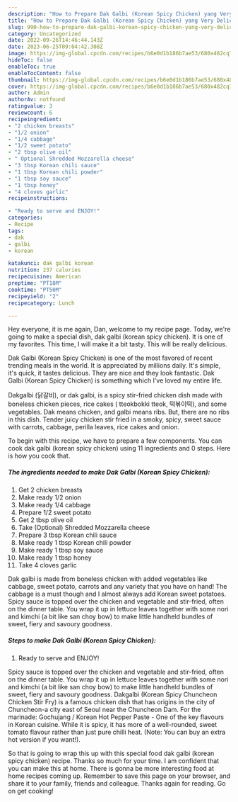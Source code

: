 ```yaml
---
description: "How to Prepare Dak Galbi (Korean Spicy Chicken) yang Very Delicious"
title: "How to Prepare Dak Galbi (Korean Spicy Chicken) yang Very Delicious"
slug: 990-how-to-prepare-dak-galbi-korean-spicy-chicken-yang-very-delicious
category: Uncategorized
date: 2022-09-26T14:46:44.143Z
date: 2023-06-25T09:04:42.308Z
image: https://img-global.cpcdn.com/recipes/b6e0d1b186b7ae53/680x482cq70/dak-galbi-korean-spicy-chicken-recipe-main-photo.jpg
hideToc: false
enableToc: true
enableTocContent: false
thumbnail: https://img-global.cpcdn.com/recipes/b6e0d1b186b7ae53/680x482cq70/dak-galbi-korean-spicy-chicken-recipe-main-photo.jpg
cover: https://img-global.cpcdn.com/recipes/b6e0d1b186b7ae53/680x482cq70/dak-galbi-korean-spicy-chicken-recipe-main-photo.jpg
author: Admin
authorAv: notfound
ratingvalue: 3
reviewcount: 6
recipeingredient:
- "2 chicken breasts"
- "1/2 onion"
- "1/4 cabbage"
- "1/2 sweet potato"
- "2 tbsp olive oil"
- " Optional Shredded Mozzarella cheese"
- "3 tbsp Korean chili sauce"
- "1 tbsp Korean chili powder"
- "1 tbsp soy sauce"
- "1 tbsp honey"
- "4 cloves garlic"
recipeinstructions:

- "Ready to serve and ENJOY!"
categories:
- Recipe
tags:
- dak
- galbi
- korean

katakunci: dak galbi korean 
nutrition: 237 calories
recipecuisine: American
preptime: "PT18M"
cooktime: "PT50M"
recipeyield: "2"
recipecategory: Lunch

---
```



Hey everyone, it is me again, Dan, welcome to my recipe page. Today, we're going to make a special dish, dak galbi (korean spicy chicken). It is one of my favorites. This time, I will make it a bit tasty. This will be really delicious.

Dak Galbi (Korean Spicy Chicken) is one of the most favored of recent trending meals in the world. It is appreciated by millions daily. It's simple, it's quick, it tastes delicious. They are nice and they look fantastic. Dak Galbi (Korean Spicy Chicken) is something which I've loved my entire life.

Dakgalbi (닭갈비), or dak galbi, is a spicy stir-fried chicken dish made with boneless chicken pieces, rice cakes ( tteokbokki tteok, 떡볶이떡), and some vegetables. Dak means chicken, and galbi means ribs. But, there are no ribs in this dish. Tender juicy chicken stir fried in a smoky, spicy, sweet sauce with carrots, cabbage, perilla leaves, rice cakes and onion.


To begin with this recipe, we have to prepare a few components. You can cook dak galbi (korean spicy chicken) using 11 ingredients and 0 steps. Here is how you cook that.

<!--inarticleads1-->

##### The ingredients needed to make Dak Galbi (Korean Spicy Chicken):

1. Get 2 chicken breasts
1. Make ready 1/2 onion
1. Make ready 1/4 cabbage
1. Prepare 1/2 sweet potato
1. Get 2 tbsp olive oil
1. Take  (Optional) Shredded Mozzarella cheese
1. Prepare 3 tbsp Korean chili sauce
1. Make ready 1 tbsp Korean chili powder
1. Make ready 1 tbsp soy sauce
1. Make ready 1 tbsp honey
1. Take 4 cloves garlic


Dak galbi is made from boneless chicken with added vegetables like cabbage, sweet potato, carrots and any variety that you have on hand! The cabbage is a must though and I almost always add Korean sweet potatoes. Spicy sauce is topped over the chicken and vegetable and stir-fried, often on the dinner table. You wrap it up in lettuce leaves together with some nori and kimchi (a bit like san choy bow) to make little handheld bundles of sweet, fiery and savoury goodness. 

<!--inarticleads2-->

##### Steps to make Dak Galbi (Korean Spicy Chicken):


1. Ready to serve and ENJOY!

Spicy sauce is topped over the chicken and vegetable and stir-fried, often on the dinner table. You wrap it up in lettuce leaves together with some nori and kimchi (a bit like san choy bow) to make little handheld bundles of sweet, fiery and savoury goodness. Dakgalbi (Korean Spicy Chuncheon Chicken Stir Fry) is a famous chicken dish that has origins in the city of Chuncheon-a city east of Seoul near the Chuncheon Dam. For the marinade: Gochujang / Korean Hot Pepper Paste - One of the key flavours in Korean cuisine. While it is spicy, it has more of a well-rounded, sweet tomato flavour rather than just pure chilli heat. (Note: You can buy an extra hot version if you want!). 

So that is going to wrap this up with this special food dak galbi (korean spicy chicken) recipe. Thanks so much for your time. I am confident that you can make this at home. There is gonna be more interesting food at home recipes coming up. Remember to save this page on your browser, and share it to your family, friends and colleague. Thanks again for reading. Go on get cooking!
